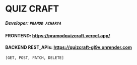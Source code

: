 # QUIZ CRAFT

##### Developer: `PRAMOD ACHARYA`

#### FRONTEND: https://pramodquizcraft.vercel.app/

#### BACKEND REST_APIs: https://quizcraft-gl9v.onrender.com

`[GET, POST, PATCH, DELETE]`
